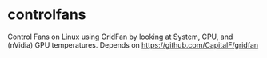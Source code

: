 # controlfans
Control Fans on Linux using GridFan by looking at System, CPU, and 
(nVidia) GPU temperatures. 
Depends on https://github.com/CapitalF/gridfan
